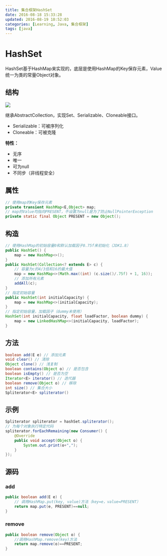 ```yaml
---
title: 集合框架HashSet
date: 2016-08-18 15:33:28
updated: 2016-08-19 10:52:03
categories: [Learning, Java, 集合框架]
tags: [java]
---
```


# HashSet

HashSet基于HashMap来实现的，底层是使用HashMap的Key保存元素，Value统一为类的常量Object对象。

<!-- more -->

## 结构

![](http://7xt0u5.com1.z0.glb.clouddn.com/31079052-15b3-4e58-a257-c59e9d78232c.png)

继承AbstractCollection，实现Set、Serializable、Cloneable接口。

- Serializable：可被序列化
- Cloneable：可被克隆

**特性：**

- 无序
- 唯一
- 可为null
- 不同步（非线程安全）

## 属性

```java
// 使用map的Key保存元素
private transient HashMap<E,Object> map;
// map的Value均指向PRESENT，不设置为null是为了防止NullPointerException
private static final Object PRESENT = new Object();
```

## 构造

```java
// 使用HashMap的初始容量0和默认加载因子0.75f来初始化（JDK1.8）
public HashSet() {
    map = new HashMap<>();
}
public HashSet(Collection<? extends E> c) {
    // 容量为c的4/3倍和16的最大值
    map = new HashMap<>(Math.max((int) (c.size()/.75f) + 1, 16));
    // 添加所有元素
    addAll(c);
}
// 指定初始容量
public HashSet(int initialCapacity) {
    map = new HashMap<>(initialCapacity);
}
// 指定初始容量，加载因子（dummy未使用）
HashSet(int initialCapacity, float loadFactor, boolean dummy) {
    map = new LinkedHashMap<>(initialCapacity, loadFactor);
}
```

## 方法

```java
boolean add(E e) // 添加元素
void clear() // 清除
Object clone() // 浅复制
boolean contains(Object o) // 是否包含
boolean isEmpty() // 是否为空
Iterator<E> iterator() // 迭代器
boolean remove(Object o) // 移除
int size() // 集合大小
Spliterator<E> spliterator()
```

## 示例

```java
Spliterator spliterator = hashSet.spliterator();
// 为每个对象执行特定代码
spliterator.forEachRemaining(new Consumer() {
    @Override
    public void accept(Object o) {
        System.out.print(o+",");
    }
});
```

## 源码

### add

```java
public boolean add(E e) {
    // 调用HashMap.put(key, value)方法（key=e，value=PRESENT）
    return map.put(e, PRESENT)==null;
}
```

### remove

```java
public boolean remove(Object o) {
    //调用HashMap.remove(key)方法
    return map.remove(o)==PRESENT;
}
```


